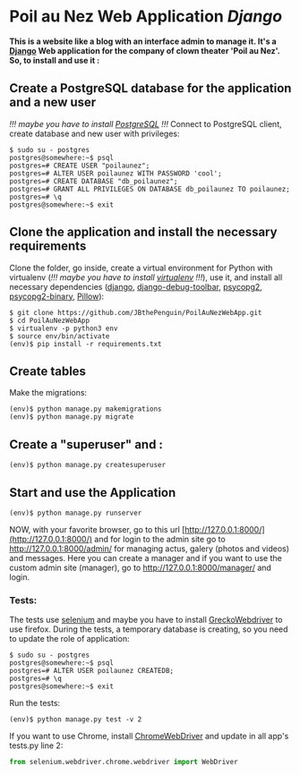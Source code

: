 # Poil au Nez Web Application  *Django*
**This is a website like a blog with an interface admin to manage it. It's a [Django](https://www.djangoproject.com) Web application for the company of clown theater 'Poil au Nez'.
So, to install and use it :**
## Create a PostgreSQL database for the application and a new user
*!!! maybe you have to install [PostgreSQL](https://www.postgresql.org/) !!!*
Connect to PostgreSQL client, create database and new user with privileges:
```shell
$ sudo su - postgres
postgres@somewhere:~$ psql
postgres=# CREATE USER "poilaunez";
postgres=# ALTER USER poilaunez WITH PASSWORD 'cool';
postgres=# CREATE DATABASE "db_poilaunez";
postgres=# GRANT ALL PRIVILEGES ON DATABASE db_poilaunez TO poilaunez;
postgres=# \q
postgres@somewhere:~$ exit
```
## Clone the application and install the necessary requirements
Clone the folder, go inside, create a virtual environment for Python with virtualenv (*!!! maybe you have to install [virtualenv](https://virtualenv.pypa.io/en/stable/) !!!*), use it, and install all necessary dependencies ([django](https://www.djangoproject.com/foundation/), [django-debug-toolbar](https://django-debug-toolbar.readthedocs.io/en/stable/), [psycopg2](https://github.com/psycopg/psycopg2), [psycopg2-binary](https://pypi.org/project/psycopg2-binary/), [Pillow](https://pillow.readthedocs.io/en/stable/)):
```shell
$ git clone https://github.com/JBthePenguin/PoilAuNezWebApp.git
$ cd PoilAuNezWebApp
$ virtualenv -p python3 env
$ source env/bin/activate
(env)$ pip install -r requirements.txt
```
## Create tables
Make the migrations:
```shell
(env)$ python manage.py makemigrations
(env)$ python manage.py migrate
```
## Create a "superuser" and :
```shell
(env)$ python manage.py createsuperuser
```
## Start and use the Application
```shell
(env)$ python manage.py runserver
```
NOW, with your favorite browser, go to this url [http://127.0.0.1:8000/](http://127.0.0.1:8000/) and for login to the admin site go to http://127.0.0.1:8000/admin/ for managing actus, galery (photos and videos) and messages. Here you can create a manager and if you want to use the custom admin site (manager), go to http://127.0.0.1:8000/manager/ and login.
### Tests:
The tests use [selenium](https://www.seleniumhq.org/docs/) and maybe you have to install [GreckoWebdriver](https://github.com/mozilla/geckodriver/releases) to use firefox.
During the tests, a temporary database is creating, so you need to update the role of application:
```shell
$ sudo su - postgres
postgres@somewhere:~$ psql
postgres=# ALTER USER poilaunez CREATEDB;
postgres=# \q
postgres@somewhere:~$ exit
```
Run the tests:
```shell 
(env)$ python manage.py test -v 2
```
If you want to use Chrome, install [ChromeWebDriver](http://chromedriver.chromium.org/downloads) and update in all app's tests.py line 2:
```python
from selenium.webdriver.chrome.webdriver import WebDriver
```
